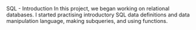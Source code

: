 SQL - Introduction
In this project, we began working on relational databases. I started practising introductory SQL data definitions and data manipulation language, making subqueries, and using functions.


